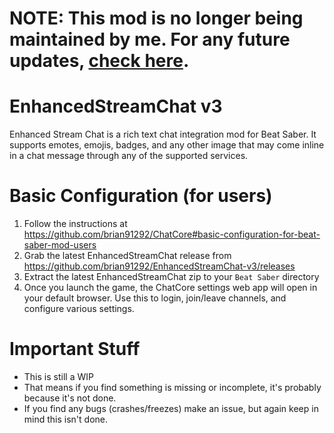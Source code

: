 # NOTE: This mod is no longer being maintained by me. For any future updates, [check here](https://github.com/ErisApps/EnhancedStreamChat-v3).

# EnhancedStreamChat v3
Enhanced Stream Chat is a rich text chat integration mod for Beat Saber. It supports emotes, emojis, badges, and any other image that may come inline in a chat message through any of the supported services.

# Basic Configuration (for users)
1. Follow the instructions at https://github.com/brian91292/ChatCore#basic-configuration-for-beat-saber-mod-users
2. Grab the latest EnhancedStreamChat release from https://github.com/brian91292/EnhancedStreamChat-v3/releases
3. Extract the latest EnhancedStreamChat zip to your `Beat Saber` directory
4. Once you launch the game, the ChatCore settings web app will open in your default browser. Use this to login, join/leave channels, and configure various settings.

# Important Stuff
- This is still a WIP
- That means if you find something is missing or incomplete, it's probably because it's not done.
- If you find any bugs (crashes/freezes) make an issue, but again keep in mind this isn't done.

